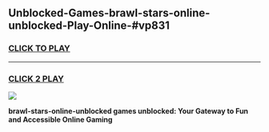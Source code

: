 
## Unblocked-Games-brawl-stars-online-unblocked-Play-Online-#vp831
<h3>
<a href="https://premium.freeplayer.one?title=brawl-stars-online-unblocked&ref=27F">CLICK TO PLAY</a></h3>
<hr>

<h3>
<a href="https://premium.freeplayer.one?title=brawl-stars-online-unblocked&ref=27F">CLICK 2 PLAY</a>
  
</h3>

<a href="https://premium.freeplayer.one?title=brawl-stars-online-unblocked&ref=27F"><img src="https://clearcache.store/games.png"></a>


**brawl-stars-online-unblocked games unblocked: Your Gateway to Fun and Accessible Online Gaming**
